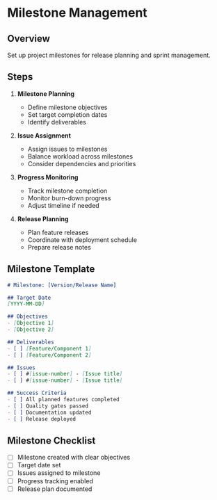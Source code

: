 # Milestone Management

## Overview
Set up project milestones for release planning and sprint management.

## Steps
1. **Milestone Planning**
   - Define milestone objectives
   - Set target completion dates
   - Identify deliverables

2. **Issue Assignment**
   - Assign issues to milestones
   - Balance workload across milestones
   - Consider dependencies and priorities

3. **Progress Monitoring**
   - Track milestone completion
   - Monitor burn-down progress
   - Adjust timeline if needed

4. **Release Planning**
   - Plan feature releases
   - Coordinate with deployment schedule
   - Prepare release notes

## Milestone Template
```markdown
# Milestone: [Version/Release Name]

## Target Date
[YYYY-MM-DD]

## Objectives
- [Objective 1]
- [Objective 2]

## Deliverables
- [ ] [Feature/Component 1]
- [ ] [Feature/Component 2]

## Issues
- [ ] #[issue-number] - [Issue title]
- [ ] #[issue-number] - [Issue title]

## Success Criteria
- [ ] All planned features completed
- [ ] Quality gates passed
- [ ] Documentation updated
- [ ] Release deployed
```

## Milestone Checklist
- [ ] Milestone created with clear objectives
- [ ] Target date set
- [ ] Issues assigned to milestone
- [ ] Progress tracking enabled
- [ ] Release plan documented
